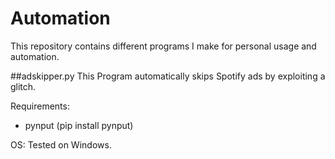 # Automation
This repository contains different programs I make for personal usage and automation.

##adskipper.py
This Program automatically skips Spotify ads by exploiting a glitch.

Requirements:
 - pynput (pip install pynput)

OS: Tested on Windows.
